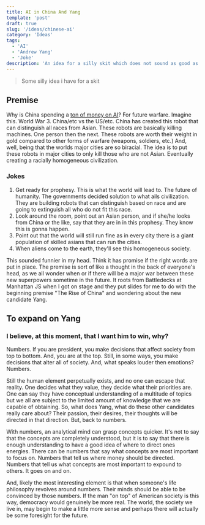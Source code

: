 ```yaml
---
title: AI in China And Yang
template: 'post'
draft: true
slug: '/ideas/chinese-ai'
category: 'Ideas'
tags:
  - 'AI'
  - 'Andrew Yang'
  - 'Joke'
description: 'An idea for a silly skit which does not sound as good as it sounded in my head and stuff about Yang.'
---
```


> Some silly idea i have for a skit

## Premise

Why is China spending a [ton of money on AI](https://www.marketwatch.com/story/china-is-overtaking-the-us-as-the-leader-in-artificial-intelligence-2019-02-27)? For future warfare. Imagine this. World War 3. China/etc vs the US/etc. China has created this robot that can distinguish all races from Asian. These robots are basically killing machines. One person then the next. These robots are worth their weight in gold compared to other forms of warfare (weapons, soldiers, etc.) And, well, being that the worlds major cities are so biracial. The idea is to put these robots in major cities to only kill those who are not Asian. Eventually creating a racially homogeneous civilization.

### Jokes

1. Get ready for prophesy. This is what the world will lead to. The future of humanity. The governments decided solution to what ails civilization. They are building robots that can distinguish based on race and are going to extinguish all who do not fit this race.
2. Look around the room, point out an Asian person, and if she/he looks from China or the like, say that they are in in this prophesy. They know this is gonna happen.
3. Point out that the world will still run fine as in every city there is a giant population of skilled asians that can run the cities.
4. When aliens come to the earth, they'll see this homogeneous society.

This sounded funnier in my head. Think it has promise if the right words are put in place. The premise is sort of like a thought in the back of everyone's head, as we all wonder when or if there will be a major war between these new superpowers sometime in the future. It roots from Battledecks at Manhattan JS when I got on stage and they put slides for me to do with the beginning premise "The Rise of China" and wondering about the new candidate Yang.

## To expand on Yang

### I believe, at this moment, that I want him to win, why?

Numbers. If you are president, you make decisions that affect society from top to bottom. And, you are at the top. Still, in some ways, you make decisions that alter all of society. And, what speaks louder then emotions? Numbers.

Still the human element perpetually exists, and no one can escape that reality. One decides what they value, they decide what their priorities are. One can say they have conceptual understanding of a multitude of topics but we all are subject to the limited amount of knowledge that we are capable of obtaining. So, what does Yang, what do these other candidates really care about? Their passion, their desires, their thoughts will be directed in that direction. But, back to numbers.

With numbers, an analytical mind can grasp concepts quicker. It's not to say that the concepts are completely understood, but it is to say that there is enough understanding to have a good idea of where to direct ones energies. There can be numbers that say what concepts are most important to focus on. Numbers that tell us where money should be directed. Numbers that tell us what concepts are most important to expound to others. It goes on and on.

And, likely the most interesting element is that when someone's life philosophy revolves around numbers. Their minds should be able to be convinced by those numbers. If the man "on top" of American society is this way, democracy would genuinely be more real. The world, the society we live in, may begin to make a little more sense and perhaps there will actually be some foresight for the future.
